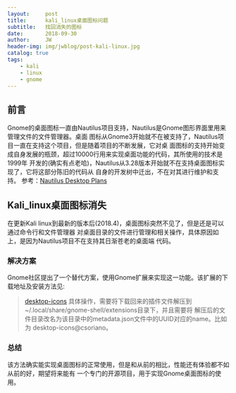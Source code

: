 ```yaml
---
layout:     post
title:      kali_linux桌面图标问题
subtitle:   找回消失的图标
date:       2018-09-30
author:     JW
header-img: img/jwblog/post-kali-linux.jpg
catalog: true
tags:
    - kali 
    - linux 
    - gnome
---
```


## 前言

Gnome的桌面图标一直由Nautilus项目支持，Nautilus是Gnome图形界面里用来管理文件的文件管理器。桌面
图标从Gnome3开始就不在被支持了，Nautilus项目一直在支持这个项目，但是随着项目的不断发展，它对桌
面图标的支持开始变成自身发展的瓶颈，超过10000行用来实现桌面功能的代码，其所使用的技术是1999年
开发的(确实有点老哈)，Nautilus从3.28版本开始就不在支持桌面图标实现了，它将这部分陈旧的代码从
自身的开发树中迁出，不在对其进行维护和支持。
参考：[Nautilus Desktop Plans](https://csorianognome.wordpress.com/2017/12/21/nautilus-desktop-plans/)


## Kali_linux桌面图标消失

在更新Kali linux到最新的版本后(2018.4)，桌面图标突然不见了，但是还是可以通过命令行和文件管理器
对桌面目录的文件进行管理和相关操作，具体原因如上，是因为Nautilus项目不在支持其日渐苍老的桌面端
代码。

### 解决方案 

Gnome社区提出了一个替代方案，使用Gnome扩展来实现这一功能。该扩展的下载地址及安装方法见:
> [desktop-icons](https://gitlab.gnome.org/World/ShellExtensions/desktop-icons)
具体操作，需要将下载回来的插件文件解压到~/.local/share/gnome-shell/extensions目录下，并且需要将
解压后的文件目录改名为该目录中的metadata.json文件中的UUID对应的name。比如为
desktop-icons@csoriano。

### 总结 

该方法确实能实现桌面图标的正常使用，但是和从前的相比，性能还有体验都不如从前的好，期望将来能有
一个专门的开源项目，用于实现Gnome桌面图标的使用。
